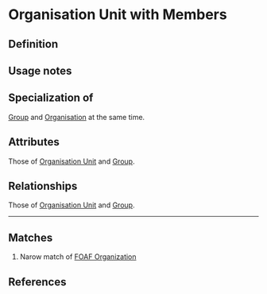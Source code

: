 # Organisation Unit with Members

## Definition


## Usage notes

## Specialization of
[Group](../entities/Group.md) and [Organisation](../entities/Organisation_Unit.md) at the same time.

## Attributes

Those of [Organisation Unit](../entities/Organisation_Unit.md) and [Group](../entities/Group.md).

## Relationships

Those of [Organisation Unit](../entities/Organisation_Unit.md) and [Group](../entities/Group.md).

---
## Matches
1. Narow match of [FOAF Organization](http://xmlns.com/foaf/spec/#term_Organization) 

## References

